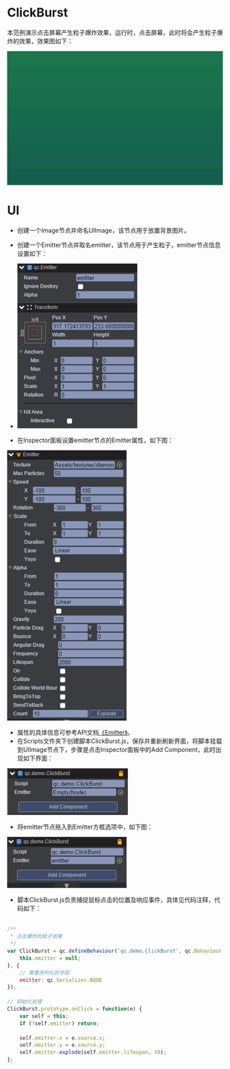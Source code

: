 # ClickBurst
本范例演示点击屏幕产生粒子爆炸效果，运行时，点击屏幕，此时将会产生粒子爆炸的效果，效果图如下：<br>

![.gif](images/show.gif)
# UI
* 创建一个Image节点并命名UIImage，该节点用于放置背景图片。<br>
* 创建一个Emitter节点并取名emitter，该节点用于产生粒子，emitter节点信息设置如下：<br>   

* ![.png](images/emitter.png)   

* 在Inspector面板设置emitter节点的Emitter属性，如下图：<br>

![.png](images/emitter1.png)

* 属性的具体信息可参考API文档[《Emitter》](http://docs.zuoyouxi.com/api/gameobject/CEmitter.html)。<br>
* 在Scripts文件夹下创建脚本ClickBurst.js，保存并重新刷新界面，将脚本挂载到UIImage节点下，步骤是点击Inspector面板中的Add Component，此时出现如下界面：<br>

![.png](images/script.png)   

* 将emitter节点拖入到Emitter方框选项中，如下图：<br>

![.png](images/script1.png)   

* 脚本ClickBurst.js负责捕捉鼠标点击的位置及响应事件，具体见代码注释，代码如下：<br>


```javascript

/**
 * 点击爆炸的粒子效果
 */
var ClickBurst = qc.defineBehaviour('qc.demo.ClickBurst', qc.Behaviour, function() {
    this.emitter = null;
}, {
    // 需要序列化的字段
    emitter: qc.Serializer.NODE
});

// 初始化处理
ClickBurst.prototype.onClick = function(e) {
    var self = this;
    if (!self.emitter) return;

    self.emitter.x = e.source.x;
    self.emitter.y = e.source.y;
    self.emitter.explode(self.emitter.lifespan, 10);
};    
```
